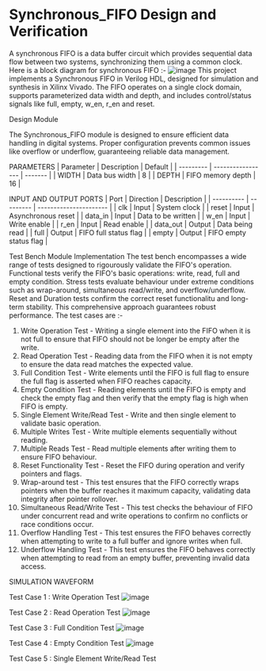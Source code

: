 # Synchronous_FIFO Design and Verification
A synchronous FIFO is a data buffer circuit which provides sequential data flow between two systems, synchronizing them using a common clock.
Here is a block diagram for synchronous FIFO :-
![image](https://github.com/user-attachments/assets/87ad34f2-4ab7-44b3-b469-a6a449c753c1)
This project implements a Synchronous FIFO in Verilog HDL, designed for simulation and synthesis in Xilinx Vivado. The FIFO operates on a single clock domain, supports parameterized data width and depth, and includes control/status signals like full, empty, w_en, r_en and reset.

Design Module

The Synchronous_FIFO module is designed to ensure efficient data handling in digital systems. Proper configuration prevents common issues like overflow or underflow, guaranteeing reliable data management.  

PARAMETERS
| Parameter | Description       | Default |
| --------- | ----------------- | ------- |
| WIDTH     | Data bus width    | 8       |
| DEPTH     | FIFO memory depth | 16      |

INPUT AND OUTPUT PORTS
| Port       | Direction | Description            |
| ---------- | --------- | ---------------------- |
|  clk       | Input     | System clock           |
|  reset     | Input     | Asynchronous reset     |
|  data_in   | Input     | Data to be written     |
|  w_en      | Input     | Write enable           |
|  r_en      | Input     | Read enable            |
|  data_out  | Output    | Data being read        |
|  full      | Output    | FIFO full status flag  |
|  empty     | Output    | FIFO empty status flag |

Test Bench Module Implementation
The test bench encompasses a wide range of tests designed to rigourously validate the FIFO's operation.
Functional tests verify the FIFO's basic operations: write, read, full and empty condition.
Stress tests evaluate behaviour under extreme conditions such as wrap-around, simultaneous read/write, and overflow/underflow.
Reset and Duration tests confirm the correct reset functionalitu and long-term stability.
This comprehensive approach guarantees robust performance.
The test cases are :- 
1. Write Operation Test - Writing a single element into the FIFO when it is not full to ensure that FIFO should not be longer be empty after the write.
2. Read Operation Test - Reading data from the FIFO when it is not empty to ensure the data read matches the expected value.
3. Full Condition Test - Write elements until the FIFO is full flag to ensure the full flag is asserted when FIFO reaches capacity.
4. Empty Condition Test - Reading elements until the FIFO is empty and check the empty flag and then verify that the empty flag is high when FIFO is empty.
5. Single Element Write/Read Test - Write and then single element to validate basic operation.
6. Multiple Writes Test - Write multiple elements sequentially without reading.
7. Multiple Reads Test - Read multiple elements after writing them to ensure FIFO behaviour.
8. Reset Functionality Test - Reset the FIFO during operation and verify pointers and flags.
9. Wrap-around test - This test ensures that the FIFO correctly wraps pointers when the buffer reaches it maximum capacity, validating data integrity after pointer rollover.
10. Simultaneous Read/Write Test - This test checks the behaviour of FIFO under concurrent read and write operations to confirm no conflicts or race conditions occur.
11. Overflow Handling Test - This test ensures the FIFO behaves correctly when attempting to write to a full buffer and ignore writes when full.
12. Underflow Handling Test - This test ensures the FIFO behaves correctly when attempting to read from an empty buffer, preventing invalid data access.

SIMULATION WAVEFORM

Test Case 1 : Write Operation Test
![image](https://github.com/user-attachments/assets/f6ff315d-fad9-4dfb-9cc0-6318dde2a78b)

Test Case 2 : Read Operation Test
![image](https://github.com/user-attachments/assets/8927237e-7b6d-49f7-95ad-028254f0766b)

Test Case 3 : Full Condition Test
![image](https://github.com/user-attachments/assets/1c14b300-d747-4e25-8aac-0b18d88a75ab)

Test Case 4 : Empty Condition Test
![image](https://github.com/user-attachments/assets/476bf340-605a-47fd-be29-5069dd87e754)

Test Case 5 : Single Element Write/Read Test

